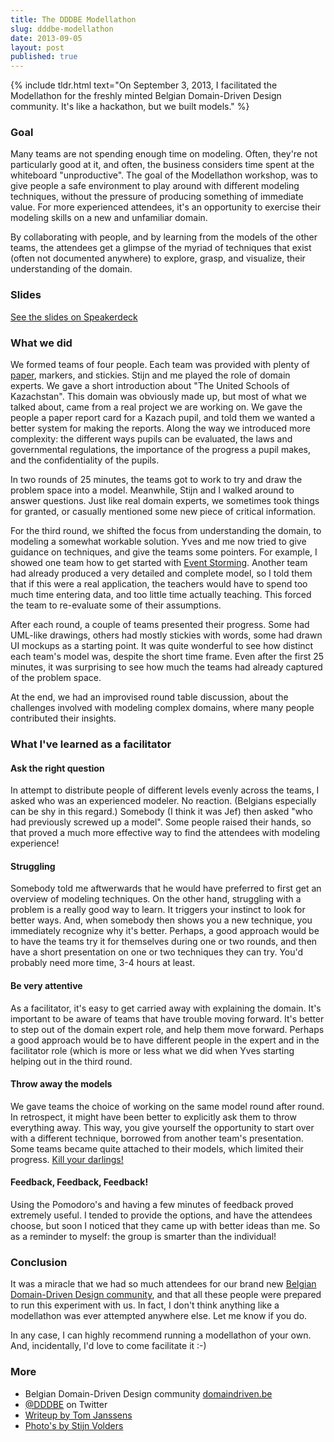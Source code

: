 ```yaml
---
title: The DDDBE Modellathon
slug: dddbe-modellathon
date: 2013-09-05
layout: post
published: true
---
```


{% include tldr.html text="On September 3, 2013, I facilitated the Modellathon for the freshly minted Belgian Domain-Driven Design community. It's like a hackathon, but we built models." %}


### Goal

Many teams are not spending enough time on modeling. Often, they're not particularly good at it, and often, the business
considers time spent at the whiteboard "unproductive". The goal of the Modellathon workshop, was to give people a safe
environment to play around with different modeling techniques, without the pressure of producing something of immediate
value. For more experienced attendees, it's an opportunity to exercise their modeling skills on a new and unfamiliar domain.

By collaborating with people, and by learning from the models of the other teams, the attendees get a glimpse of the myriad
 of techniques that exist (often not documented anywhere) to explore, grasp, and visualize, their understanding of the domain.

### Slides

<script async class="speakerdeck-embed" data-id="105cfa00f86b0130e851227600bb7d26" data-ratio="1.33333333333333" src="//speakerdeck.com/assets/embed.js"></script>
[See the slides on Speakerdeck](https://speakerdeck.com/mathiasverraes/dddbe-modellathon-2013)

### What we did

We formed teams of four people. Each team was provided with plenty of [paper](http://www.ikea.com/be/nl/catalog/products/20152281/),
markers, and stickies. Stijn and me played the role of domain experts. We gave a short introduction about "The United Schools of Kazachstan".
This domain was obviously made up, but most of what we talked about, came from a real project we are working on. We gave the people a
paper report card for a Kazach pupil, and told them we wanted a better system for making the reports. Along the way we introduced
more complexity: the different ways pupils can be evaluated, the laws and governmental regulations, the importance of the progress a pupil
 makes, and the confidentiality of the pupils.

In two rounds of 25 minutes, the teams got to work to try and draw the problem space into a model. Meanwhile, Stijn and I walked around to answer questions.
Just like real domain experts, we sometimes took things for granted, or casually mentioned some new piece of critical information.

For the third round, we shifted the focus from understanding the domain, to modeling a somewhat workable solution. Yves and me
now tried to give guidance on techniques, and give the teams some pointers. For example, I showed one team how to get started with
[Event Storming](http://verraes.net/2013/08/facilitating-event-storming/). Another team had already produced a very detailed
and complete model, so I told them that if this were a real application, the teachers would have to spend too much time entering
data, and too little time actually teaching. This forced the team to re-evaluate some of their assumptions.

After each round, a couple of teams presented their progress. Some had UML-like drawings, others had mostly stickies with words, some had
drawn UI mockups as a starting point. It was quite wonderful to see how distinct each team's model was, despite the short time frame.
Even after the first 25 minutes, it was surprising to see how much the teams had already captured of the problem space.

At the end, we had an improvised round table discussion, about the challenges involved with modeling complex domains, where many people
contributed their insights.


### What I've learned as a facilitator


#### Ask the right question

In attempt to distribute people of different levels evenly across the teams, I asked who was an experienced modeler. No reaction.
 (Belgians especially can be shy in this regard.)
Somebody (I think it was Jef) then asked "who had previously screwed up a model". Some people raised their hands, so that
proved a much more effective way to find the attendees with modeling experience!

#### Struggling

Somebody told me aftwerwards that he would have preferred to first get an overview of modeling techniques. On the other hand,
struggling with a problem is a really good way to learn. It triggers your instinct to look for better ways. And, when somebody
then shows you a new technique, you immediately recognize why it's better. Perhaps, a good approach would be to have the teams
try it for themselves during one or two rounds, and then have a short presentation on one or two techniques they can try.
You'd probably need more time, 3-4 hours at least.

#### Be very attentive

As a facilitator, it's easy to get carried away with explaining the domain. It's important to be aware of teams that have trouble
 moving forward. It's better to step out of the domain expert role, and help them move forward. Perhaps a good approach would be to
 have different people in the expert and in the facilitator role (which is more or less what we did when Yves starting helping
 out in the third round.

#### Throw away the models

We gave teams the choice of working on the same model round after round. In retrospect, it might have been better to explicitly
ask them to throw everything away. This way, you give yourself the opportunity to start over with a different technique, borrowed
from another team's presentation. Some teams became quite attached to their models, which limited their progress. [Kill your darlings!](http://c2.com/cgi/wiki?PlanToThrowOneAway)

#### Feedback, Feedback, Feedback!

Using the Pomodoro's and having a few minutes of feedback proved extremely useful. I tended to provide the options, and have
the attendees choose, but soon I noticed that they came up with better ideas than me. So as a reminder to myself: the group
is smarter than the individual!

### Conclusion

It was a miracle that we had so much attendees for our brand new [Belgian Domain-Driven Design community](http://domaindriven.be),
and that all these people were prepared to run this experiment with us. In fact, I don't think anything like a modellathon
was ever attempted anywhere else. Let me know if you do.

In any case, I can highly recommend running a modellathon of your own. And, incidentally, I'd love to come facilitate it :-)

### More

- Belgian Domain-Driven Design community [domaindriven.be](http://domaindriven.be)
- [@DDDBE](http://twitter.com/DDDBE) on Twitter
- [Writeup by Tom Janssens](http://tojans.me/blog/2013/09/04/the-very-first-dddbe-event-the-modellathon/)
- [Photo's by Stijn Volders](http://www.flickr.com/photos/91274760@N08/sets/72157635393106480/)
